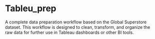 # Tableu_prep
A complete data preparation workflow based on the Global Superstore dataset. This workflow is designed to clean, transform, and organize the raw data for further use in Tableau dashboards or other BI tools.
